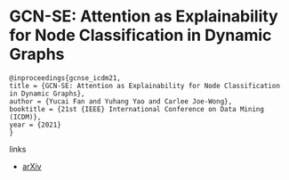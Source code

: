 # GCN-SE: Attention as Explainability for Node Classification in Dynamic Graphs

```
@inproceedings{gcnse_icdm21,
title = {GCN-SE: Attention as Explainability for Node Classification in Dynamic Graphs},
author = {Yucai Fan and Yuhang Yao and Carlee Joe-Wong},
booktitle = {21st {IEEE} International Conference on Data Mining (ICDM)},
year = {2021}
}
```

links
- [arXiv](https://arxiv.org/abs/2110.05598)
